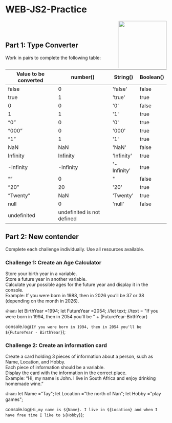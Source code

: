 # WEB-JS2-Practice

<img align="right" width="150" height="150" src="https://media-exp1.licdn.com/dms/image/C4E0BAQF7BYCCZt5epw/company-logo_200_200/0?e=2159024400&v=beta&t=qUAFP9bUgBEEXGVQYpUXW1J_OiP8e0r4rFBpqp8OrxA">


 <br/>
 <br/>


## Part 1: Type Converter

Work in pairs to complete the following table:

| Value to be converted | number() | String() | Boolean() |
|-----------------------|----------|----------|-----------|
| false                 |    0     | 'false'  |    false  |
| true                  |    1     | 'true'   |    true   |
| 0                     |    0     |  '0'     |    false  |
| 1                     |    1     |  '1'     |    true   |
| “0”                   |    0     |  '0'     |    true   |
| “000”                 |    0     |  '000'   |    true   |
| “1”                   |    1     |  '1'     |    true   |
| NaN                   |    NaN   |  'NaN'   |    false  |
| Infinity              | Infinity |'Infinity'|    true   |
| -Infinity             |-Infinity |'-Infinity'|   true   |
| “”                    |    0     |  ''      |    false  |
| “20”                  |    20    |  '20'    |    true   |
| “Twenty”              |    NaN   | 'Twenty' |    true   |
| null                  |    0     | 'null'   |    false  |
| undefinited           |   undefinited is not defined    |


## Part 2:  New contender

Complete each challenge individually. Use all resources available. 

### Challenge 1: Create an Age Calculator

Store your birth year in a variable.<br>
Store a future year in another variable. <br>
Calculate your possible ages for the future year and display it in the console. <br>
Example: If you were born in 1988, then in 2026 you’ll be 37 or 38 (depending on the month in 2026).

คำตอบ
let BirthYear =1994;
let FutureYear =2054;
//let text; 
//text = "If you were born in 1994, then in 2054 you'll be " + (FutureYear-BirthYear)

console.log(`If you were born in 1994, then in 2054 you'll be ${FutureYear - BirthYear}`);


### Challenge 2: Create an information card

Create a card holding 3 pieces of information about a person, such as Name, Location, and Hobby.<br>
Each piece of information should be a variable.<br>
Display the card with the information in the correct place.<br>
Example: “Hi, my name is John. I live in South Africa and enjoy drinking homemade wine.”<br>

คำตอบ
let Name ="Tay";
let Location ="the north of Nan";
let Hobby ="play games";

console.log(`Hi,my name is ${Name}. I live in ${Location} and when I have free time I like to ${Hobby}`);

